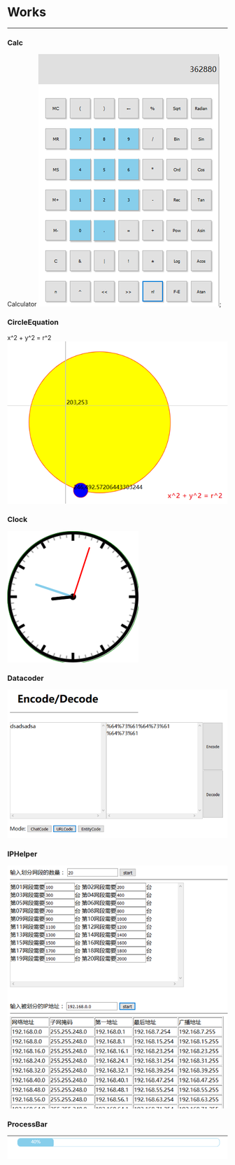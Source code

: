 # Works
<hr>

### Calc
Calculator 
![image](https://github.com/demonxian3/WebDevelopment/blob/master/Works/Picture/Calc.png);

### CircleEquation
x^2 + y^2 = r^2
![image](https://github.com/demonxian3/WebDevelopment/blob/master/Works/Picture/CircleEquation.png)

### Clock
![image](https://github.com/demonxian3/WebDevelopment/blob/master/Works/Picture/Clock.png)

### Datacoder
![image](https://github.com/demonxian3/WebDevelopment/blob/master/Works/Picture/DataCoder.png)

### IPHelper
![image](https://github.com/demonxian3/WebDevelopment/blob/master/Works/Picture/IPHelper.png)

### ProcessBar
![image](https://github.com/demonxian3/WebDevelopment/blob/master/Works/Picture/ProcessBar.png)

